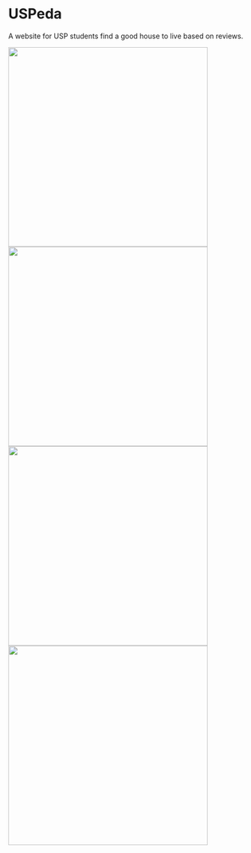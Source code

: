 # USPeda
A website for USP students find a good house to live based on reviews.

<img src="https://raw.githubusercontent.com/wcastello/USPeda/master/screenshots/sshot4.png" width="400"> 
<img src="https://raw.githubusercontent.com/wcastello/USPeda/master/screenshots/sshot03.png" width="400"> 
<img src="https://raw.githubusercontent.com/wcastello/USPeda/master/screenshots/sshot02.png" width="400"> 
<img src="https://raw.githubusercontent.com/wcastello/USPeda/master/screenshots/sshot01.png" width="400"> 
